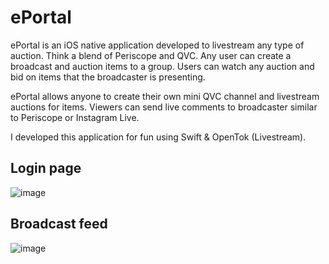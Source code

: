 # ePortal

ePortal is an iOS native application developed to livestream any type of auction.  Think a blend of Periscope and QVC.  Any user can create a broadcast and auction items to a group.  Users can watch any auction and bid on items that the broadcaster is presenting.

ePortal allows anyone to create their own mini QVC channel and livestream auctions for items.  Viewers can send live comments to broadcaster similar to Periscope or Instagram Live.

I developed this application for fun using Swift & OpenTok (Livestream).

## Login page

![image](https://user-images.githubusercontent.com/6377577/77605422-38f26100-6eeb-11ea-91cd-bef6cb970a5c.png)

## Broadcast feed

![image](https://user-images.githubusercontent.com/6377577/77605231-cc776200-6eea-11ea-9f22-da6272af297a.png)

